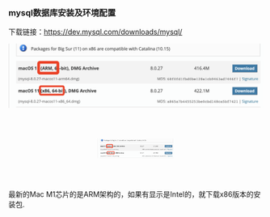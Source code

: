 ### mysql数据库安装及环境配置

下载链接：https://dev.mysql.com/downloads/mysql/

![mysql安装包有arm版本和x86版本的](./images/i1.png)

<img src="./images/i1.png" alt="mysql安装包有arm版本和x86版本的" style="transform:scale(0.3,0.3);">

最新的Mac M1芯片的是ARM架构的，如果有显示是Intel的，就下载x86版本的安装包.